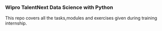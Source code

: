 ### Wipro TalentNext Data Science with Python

This repo covers all the tasks,modules and exercises given during training internship.
